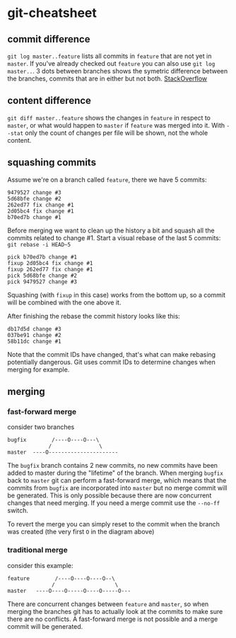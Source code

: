# git-cheatsheet
## commit difference
`git log master..feature` lists all commits in `feature` that are not yet in `master`. If you've already checked out `feature` you can also use `git log master..`. 3 dots between branches shows the symetric difference between the branches, commits that are in either but not both. [StackOverflow](https://stackoverflow.com/questions/462974/what-are-the-differences-between-double-dot-and-triple-dot-in-git-com)

## content difference
`git diff master..feature` shows the changes in `feature` in respect to `master`, or what would happen to `master` if `feature` was merged into it. With `--stat` only the count of changes per file will be shown, not the whole content.

## squashing commits
Assume we're on a branch called `feature`, there we have 5 commits:
```
9479527 change #3
5d68bfe change #2
262ed77 fix change #1
2d05bc4 fix change #1
b70ed7b change #1
```

Before merging we want to clean up the history a bit and squash all the commits related to change #1.
Start a visual rebase of the last 5 commits: `git rebase -i HEAD~5`
```
pick b70ed7b change #1
fixup 2d05bc4 fix change #1
fixup 262ed77 fix change #1
pick 5d68bfe change #2
pick 9479527 change #3
```
Squashing (with `fixup` in this case) works from the bottom up, so a commit will be combined with the one above it.

After finishing the rebase the commit history looks like this:
```
db17d5d change #3
037be91 change #2
58b11dc change #1
```
Note that the commit IDs have changed, that's what can make rebasing potentially dangerous. Git uses commit IDs to determine changes when merging for example.


## merging
### fast-forward merge
consider two branches
```
bugfix        /----O----O---\
             /               \
master  ----O----------------------
```
The `bugfix` branch contains 2 new commits, no new commits have been added to master during the "lifetime" of the branch. When merging `bugfix` back to `master` git can perform a fast-forward merge, which means that the commits from `bugfix` are incorporated into `master` but no merge commit will be generated. This is only possible because there are now concurrent changes that need merging. If you need a merge commit use the `--no-ff` switch.

To revert the merge you can simply reset to the commit when the branch was created (the very first `O` in the diagram above)

### traditional merge
consider this example:
```
feature        /----O----O----O--\
              /                   \
master   ----O----O-----O----O-----O---
```
There are concurrent changes between `feature` and `master`, so when merging the branches git has to actually look at the commits to make sure there are no conflicts. A fast-forward merge is not possible and a merge commit will be generated.

